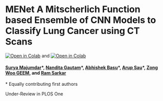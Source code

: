 # MENet A Mitscherlich Function based Ensemble of CNN Models to Classify Lung Cancer using CT Scans

[![Open in Colab](https://colab.research.google.com/assets/colab-badge.svg)](https://colab.research.google.com/github/SuryaMajumder/MENet-A-Mitscherlich-Function-based-Ensemble-of-CNN-Models-to-Classify-Lung-Cancer-using-CT-Scans/blob/main/Fuzzy_ensemble_IQ_OTHNCCD.ipynb) and [![Open in Colab](https://colab.research.google.com/assets/colab-badge.svg)](https://colab.research.google.com/github/SuryaMajumder/MENet-A-Mitscherlich-Function-based-Ensemble-of-CNN-Models-to-Classify-Lung-Cancer-using-CT-Scans/blob/main/Fuzzy_ensemble__LIDC_IDRI.ipynb)

#### [Surya Majumdar](https://www.linkedin.com/in/surya-majumder-333891246/)\*, [Nandita Gautam](https://www.linkedin.com/in/nandita-gautam-a7932b95/)\*, [Abhishek Basu](https://www.linkedin.com/in/iabhishekbasu/)\*, [Arup Sau](https://www.linkedin.com/in/arup-sau-6503a4184/)\*, [Zong Woo GEEM](https://scholar.google.com/citations?user=Je3-B2YAAAAJ&hl=en)\, and [Ram Sarkar](http://www.jaduniv.edu.in/profile.php?uid=686)
\* Equally contributing first authors


Under-Review in PLOS One

